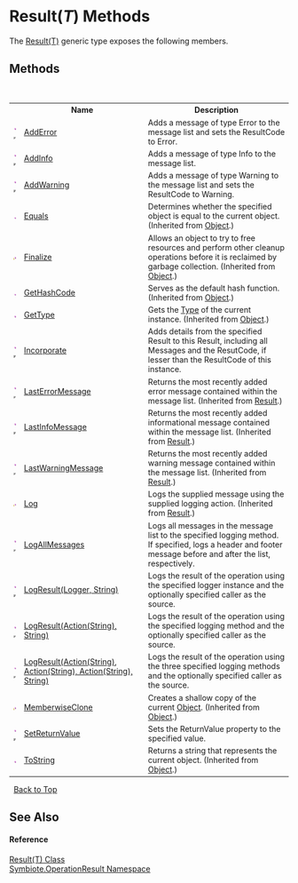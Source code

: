# Result(*T*) Methods
 

The <a href="55164352-8217-3c5a-4180-bc60c2e2b83f">Result(T)</a> generic type exposes the following members.


## Methods
&nbsp;<table><tr><th></th><th>Name</th><th>Description</th></tr><tr><td>![Public method](media/pubmethod.gif "Public method")![Code example](media/CodeExample.png "Code example")</td><td><a href="181a1cb5-01bf-f9cb-a7da-b99ce0e0f583">AddError</a></td><td>
Adds a message of type Error to the message list and sets the ResultCode to Error.</td></tr><tr><td>![Public method](media/pubmethod.gif "Public method")![Code example](media/CodeExample.png "Code example")</td><td><a href="cc9d9277-11de-9186-8750-2b0f787c6c01">AddInfo</a></td><td>
Adds a message of type Info to the message list.</td></tr><tr><td>![Public method](media/pubmethod.gif "Public method")![Code example](media/CodeExample.png "Code example")</td><td><a href="70f5ab81-aa09-6eb6-5237-0cc34a7efc93">AddWarning</a></td><td>
Adds a message of type Warning to the message list and sets the ResultCode to Warning.</td></tr><tr><td>![Public method](media/pubmethod.gif "Public method")</td><td><a href="http://msdn2.microsoft.com/en-us/library/bsc2ak47" target="_blank">Equals</a></td><td>
Determines whether the specified object is equal to the current object.
 (Inherited from <a href="http://msdn2.microsoft.com/en-us/library/e5kfa45b" target="_blank">Object</a>.)</td></tr><tr><td>![Protected method](media/protmethod.gif "Protected method")</td><td><a href="http://msdn2.microsoft.com/en-us/library/4k87zsw7" target="_blank">Finalize</a></td><td>
Allows an object to try to free resources and perform other cleanup operations before it is reclaimed by garbage collection.
 (Inherited from <a href="http://msdn2.microsoft.com/en-us/library/e5kfa45b" target="_blank">Object</a>.)</td></tr><tr><td>![Public method](media/pubmethod.gif "Public method")</td><td><a href="http://msdn2.microsoft.com/en-us/library/zdee4b3y" target="_blank">GetHashCode</a></td><td>
Serves as the default hash function.
 (Inherited from <a href="http://msdn2.microsoft.com/en-us/library/e5kfa45b" target="_blank">Object</a>.)</td></tr><tr><td>![Public method](media/pubmethod.gif "Public method")</td><td><a href="http://msdn2.microsoft.com/en-us/library/dfwy45w9" target="_blank">GetType</a></td><td>
Gets the <a href="http://msdn2.microsoft.com/en-us/library/42892f65" target="_blank">Type</a> of the current instance.
 (Inherited from <a href="http://msdn2.microsoft.com/en-us/library/e5kfa45b" target="_blank">Object</a>.)</td></tr><tr><td>![Public method](media/pubmethod.gif "Public method")![Code example](media/CodeExample.png "Code example")</td><td><a href="94a3c4d0-2632-8e24-ad14-09602700a5f7">Incorporate</a></td><td>
Adds details from the specified Result to this Result, including all Messages and the ResutCode, if lesser than the ResultCode of this instance.</td></tr><tr><td>![Public method](media/pubmethod.gif "Public method")![Code example](media/CodeExample.png "Code example")</td><td><a href="54d4992a-8795-2748-97e0-a4183fb768f3">LastErrorMessage</a></td><td>
Returns the most recently added error message contained within the message list.
 (Inherited from <a href="fed882b9-fab1-b6e8-5855-cbc027039192">Result</a>.)</td></tr><tr><td>![Public method](media/pubmethod.gif "Public method")![Code example](media/CodeExample.png "Code example")</td><td><a href="f470dc32-f049-db77-878f-275f23b86e8d">LastInfoMessage</a></td><td>
Returns the most recently added informational message contained within the message list.
 (Inherited from <a href="fed882b9-fab1-b6e8-5855-cbc027039192">Result</a>.)</td></tr><tr><td>![Public method](media/pubmethod.gif "Public method")![Code example](media/CodeExample.png "Code example")</td><td><a href="a9e26c06-1dfb-fc60-cff9-d66b4b8bd845">LastWarningMessage</a></td><td>
Returns the most recently added warning message contained within the message list.
 (Inherited from <a href="fed882b9-fab1-b6e8-5855-cbc027039192">Result</a>.)</td></tr><tr><td>![Protected method](media/protmethod.gif "Protected method")</td><td><a href="b62141a1-1eaa-b7b6-06af-a5ff45bbdf17">Log</a></td><td>
Logs the supplied message using the supplied logging action.
 (Inherited from <a href="fed882b9-fab1-b6e8-5855-cbc027039192">Result</a>.)</td></tr><tr><td>![Public method](media/pubmethod.gif "Public method")![Code example](media/CodeExample.png "Code example")</td><td><a href="3554213f-5b0a-f56f-e92a-e94ebf9259f9">LogAllMessages</a></td><td>
Logs all messages in the message list to the specified logging method. If specified, logs a header and footer message before and after the list, respectively.</td></tr><tr><td>![Public method](media/pubmethod.gif "Public method")![Code example](media/CodeExample.png "Code example")</td><td><a href="c6365d82-c3a3-c20b-f3e0-b5bb404c90b4">LogResult(Logger, String)</a></td><td>
Logs the result of the operation using the specified logger instance and the optionally specified caller as the source.</td></tr><tr><td>![Public method](media/pubmethod.gif "Public method")![Code example](media/CodeExample.png "Code example")</td><td><a href="764acbf5-9206-2446-817b-1c55f7310b88">LogResult(Action(String), String)</a></td><td>
Logs the result of the operation using the specified logging method and the optionally specified caller as the source.</td></tr><tr><td>![Public method](media/pubmethod.gif "Public method")![Code example](media/CodeExample.png "Code example")</td><td><a href="ed4a32ba-7389-0405-7b47-4fad219109d0">LogResult(Action(String), Action(String), Action(String), String)</a></td><td>
Logs the result of the operation using the three specified logging methods and the optionally specified caller as the source.</td></tr><tr><td>![Protected method](media/protmethod.gif "Protected method")</td><td><a href="http://msdn2.microsoft.com/en-us/library/57ctke0a" target="_blank">MemberwiseClone</a></td><td>
Creates a shallow copy of the current <a href="http://msdn2.microsoft.com/en-us/library/e5kfa45b" target="_blank">Object</a>.
 (Inherited from <a href="http://msdn2.microsoft.com/en-us/library/e5kfa45b" target="_blank">Object</a>.)</td></tr><tr><td>![Public method](media/pubmethod.gif "Public method")![Code example](media/CodeExample.png "Code example")</td><td><a href="4661db4e-5b35-c9af-f5a4-3fbcb5840aca">SetReturnValue</a></td><td>
Sets the ReturnValue property to the specified value.</td></tr><tr><td>![Public method](media/pubmethod.gif "Public method")</td><td><a href="http://msdn2.microsoft.com/en-us/library/7bxwbwt2" target="_blank">ToString</a></td><td>
Returns a string that represents the current object.
 (Inherited from <a href="http://msdn2.microsoft.com/en-us/library/e5kfa45b" target="_blank">Object</a>.)</td></tr></table>&nbsp;
<a href="#result(*t*)-methods">Back to Top</a>

## See Also


#### Reference
<a href="55164352-8217-3c5a-4180-bc60c2e2b83f">Result(T) Class</a><br /><a href="846ea925-838c-f4a8-6a8a-689eb9584d48">Symbiote.OperationResult Namespace</a><br />